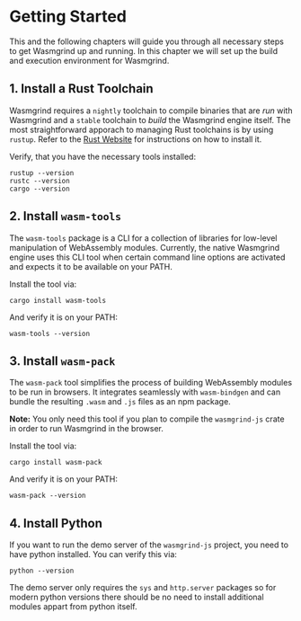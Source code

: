# Getting Started
This and the following chapters will guide you through all necessary steps to get Wasmgrind up and running. In this chapter we will set up the build and execution environment for Wasmgrind.

## 1. Install a Rust Toolchain
Wasmgrind requires a `nightly` toolchain to compile binaries that are _run_ with Wasmgrind and a `stable` toolchain to _build_ the Wasmgrind engine itself. The most straightforward apporach to managing Rust toolchains is by using `rustup`. Refer to the [Rust Website](https://www.rust-lang.org/tools/install) for instructions on how to install it.

Verify, that you have the necessary tools installed:
```
rustup --version
rustc --version
cargo --version
```

## 2. Install `wasm-tools`
The `wasm-tools` package is a CLI for a collection of libraries for low-level manipulation of WebAssembly modules. Currently, the native Wasmgrind engine uses this CLI tool when certain command line options are activated and expects it to be available on your PATH.

Install the tool via:
```
cargo install wasm-tools
```

And verify it is on your PATH:
```
wasm-tools --version
```

## 3. Install `wasm-pack`
The `wasm-pack` tool simplifies the process of building WebAssembly modules to be run in browsers. It integrates seamlessly with `wasm-bindgen` and can bundle the resulting `.wasm` and `.js` files as an npm package.

**Note:** You only need this tool if you plan to compile the `wasmgrind-js` crate in order to run Wasmgrind in the browser.

Install the tool via:
```
cargo install wasm-pack
```

And verify it is on your PATH:
```
wasm-pack --version
```

## 4. Install Python
If you want to run the demo server of the `wasmgrind-js` project, you need to have python installed. You can verify this via:
```
python --version
```

The demo server only requires the `sys` and `http.server` packages so for modern python versions there should be no need to install additional modules appart from python itself.